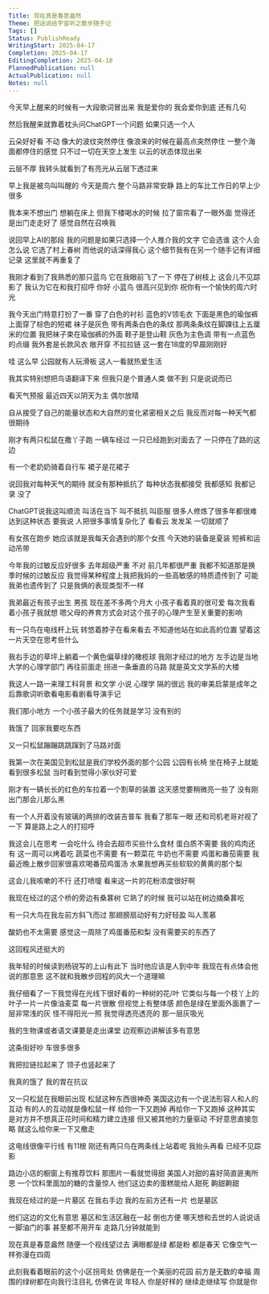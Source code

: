 ```yaml
---
Title: 现在真是春意盎然
Theme: 把话说给宇宙听之散步随手记
Tags: []
Status: PublishReady
WritingStart: 2025-04-17
Completion: 2025-04-17
EditingCompletion: 2025-04-18
PlannedPublication: null
ActualPublication: null
Notes: null
---
```

今天早上醒来的时候有一大段歌词冒出来
我是爱你的 我会爱你到底
还有几句

然后我醒来就靠着枕头问ChatGPT一个问题
如果只选一个人

云朵好好看
不动
像大的波纹突然停住
像浪来的时候在最高点突然停住
一整个海面都停住的感觉
只不过一切在天空上发生
以云的状态体现出来

云层不厚
我转头就看到了有亮光从云层下透过来

早上我是被鸟叫叫醒的
今天是周六
整个马路非常安静
路上的车比工作日的早上少很多

我本来不想出门
想躺在床上
但我下楼喝水的时候
拉了窗帘看了一眼外面
觉得还是出门走走好了
感觉自然在召唤我

说回早上AI的那段
我的问题是如果只选择一个人推介我的文字
它会选谁
这个人会怎么说
它选了村上春树
而他说的话深得我心
这个细节我有在另一个随手记有详细记录
这里就不再重复了

我刚才看到了我熟悉的那只蓝鸟
它在我眼前飞了一下
停在了树枝上
这会儿不见踪影了
我认为它在和我打招呼
你好 小蓝鸟 很高兴见到你 祝你有一个愉快的周六时光

我今天出门特意打扮了一番
穿了白色的衬衫
蓝色的V领毛衣
下面是黑色的瑜伽裤
上面穿了棕色的短裙
袜子是灰色
带有两条白色的条纹
那两条条纹在脚踝往上五厘米的位置
我把袜子束在瑜伽裤的外面
鞋子是登山鞋
灰色为主色调
带有一点蓝色的点缀
我外套是长款风衣
敞开穿 不拉拉链
这一套在18度的早晨刚刚好

哇
这么早
公园就有人玩滑板
这人一看就热爱生活

我其实特别想把鸟语翻译下来
但我只是个普通人类
做不到
只是说说而已

看天气预报
最近四天以阴天为主
偶尔放晴

自从接受了自己的能量状态和大自然的变化紧密相关之后
我反而对每一种天气都很期待

刚才有两只松鼠在撒丫子跑
一辆车经过
一只已经跑到对面去了
一只停在了路的这边

有一个老奶奶骑着自行车
裙子是花裙子

说回我对每种天气的期待
就没有那种抵抗了
每种状态我都接受
我都感知
我都记录
没了

ChatGPT说我这叫顺流
叫活在当下
叫不抵抗
叫臣服
很多人修炼了很多年都很难达到这种状态
要我说
人把很多事情复杂化了
看看云
发发呆
一切就顺了

有女孩在跑步
她应该就是我每天会遇到的那个女孩
今天她的装备是夏装
短裤和运动吊带

今年我的过敏反应好很多
去年超级严重
不对
前几年都很严重
我都不知道那是换季时候的过敏反应
我觉得某种程度上我把我妈的一些高敏感的特质遗传到了
可能我弟也遗传到了
只是我俩的表现类型不一样

我弟最近有孩子出生
男孩
现在差不多两个月大
小孩子看着真的很可爱
每次我看着小孩子我就想
嗯父母的养育方式会对这个孩子的心理产生至关重要的影响

有一只鸟在电线杆上玩
转悠着脖子在看来看去
不知道他站在如此高的位置
望着这一片天空在思考些什么

我右手边的草坪上躺着一个黄色偏草绿的橄榄球
我刚才经过的地方
左手边是当地大学的心理学部门
再往前面走 
拐进一条垂直的马路
就是英文文学系的大楼

我这人一路一来理工科背景
和文学 小说 心理学 隔的很远
我的审美启蒙是成年之后靠歌词听歌看电影看剧看导演手记

我们那小地方
一个小孩子最大的任务就是学习
没有别的

我饿了
回家我要吃东西

又一只松鼠蹦蹦跳跳蹿到了马路对面

我第一次在美国见到松鼠是我们学校外面的那个公园
公园有长椅
坐在椅子上就能看到很多松鼠
当时看到觉得小家伙好可爱

刚才有一辆长长的红色的车拉着一个割草的装置
这天感觉要稍微亮一些了
没有刚出门那会儿那么黑

有一个人开着没有玻璃的两排的改装吉普车
我看了那车一眼
还和司机老哥对视了一下
算是路上之人的打招呼

我这会儿在思考
一会吃什么
待会去超市买些什么食材
蛋白质不需要
我的鸡肉还有
这一周可以烤着吃
蔬菜也不需要
有一颗菜花
牛奶也不需要
鸡蛋和番茄需要
我最近晚上散步回家很喜欢喝番茄鸡蛋汤
水果我想再买些软软的黄黄的那个梨

这会儿我咳嗽的不行
还打喷嚏
看来这一片的花粉浓度很好啊

我现在经过的这个桥的旁边有桑葚树
它熟了的时候
我可以站在树边摘桑葚吃

有一只大鸟在我左前方斜飞而过
那翅膀扇动好有力好轻盈
叫人羡慕

酸奶也不太需要
感觉这一周除了鸡蛋番茄和梨
没有需要买的东西了

这回程风还挺大的

我年轻的时候读到杨锐写的上山有此下
当时他应该是人到中年
我现在有点体会他说的那意思
这不就和我散步回程的风大一个道理嘛

我仔细看了一下我觉得在光线下很好看的一种树的花/叶
它类似与每一个枝丫上的叶子一片一片像油麦菜
每一片很散
但视觉上有整体感
颜色是绿在里面外面裹了一层非常浅的灰 
怪不得阳光一照
我觉得透亮透亮的
那一层灰吸光

我的生物课或者语文课要是走出课堂
边观察边讲解该多有意思

这条街好吵
车很多很多

我把拉链拉起来了
领子也竖起来了

我真的饿了
我的胃在抗议

又一只松鼠在我眼前出现
松鼠这种东西很神奇
美国这边有一个说法形容人和人的互动
有的人的互动就是像松鼠一样
给你一下又跑掉
再给你一下又跑掉
这种其实是对方并不想真正花时间和精力建立连接
但又被其他的力量驱动
不好意思直接忽略
就这么给你来一下又撤走

这电线很像平行线
有11根
刚还有两只鸟在两条线上站着呢
我抬头再看
已经不见踪影

路边小店的橱窗上有推荐饮料
那图片一看就觉得甜
美国人对甜的喜好简直匪夷所思
一个饮料里面加的糖的含量惊人
他们这边卖的蛋糕能给人甜死
齁甜齁甜

我现在经过的是一片墓区
在我右手边
我的左前方还有一片
也是墓区

他们这边的文化有意思
墓区和生活区融在一起
倒也方便
哪天想和去世的人说说话
一脚油门的事
甚至都不用开车
走路几分钟就能到

现在真是春意盎然
随便一个视线望过去
满眼都是绿
都是粉
都是春天
它像空气一样弥漫在四周

此刻我看着眼前的这个小区拐弯处
仿佛是在一个美丽的花园
前方是无数的幸福
周围的绿树都在向我行注目礼
仿佛在说
年轻人
你是好样的
继续走继续写
你就是你


